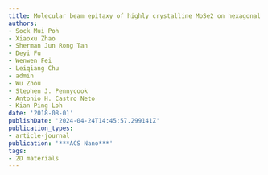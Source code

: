 ```yaml
---
title: Molecular beam epitaxy of highly crystalline MoSe2 on hexagonal boron nitride
authors:
- Sock Mui Poh
- Xiaoxu Zhao
- Sherman Jun Rong Tan
- Deyi Fu
- Wenwen Fei
- Leiqiang Chu
- admin
- Wu Zhou
- Stephen J. Pennycook
- Antonio H. Castro Neto
- Kian Ping Loh
date: '2018-08-01'
publishDate: '2024-04-24T14:45:57.299141Z'
publication_types:
- article-journal
publication: '***ACS Nano***'
tags:
- 2D materials
---
```

